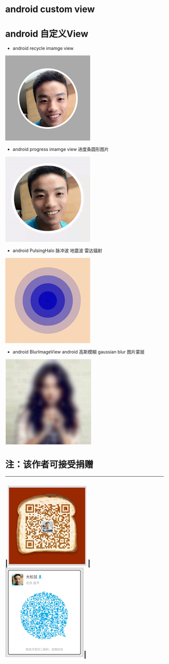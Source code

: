 # android custom view
# android 自定义View

 - android recycle imamge view

![](image/738536A64C2D.png)

 - android progress imamge view 进度条圆形图片

![](image/progress_image.gif)

 - android PulsingHalo 脉冲波 地震波 雷达辐射

![](image/halo.gif)

 - android BlurImageView android 高斯模糊 gaussian blur 图片蒙层

![](image/imageviewblur.png)

# 注：该作者可接受捐赠
-------------------------------------------------------
|![微信](image/wechat.png) | ![支付宝](image/alipay.png)|
-------------------------------------------------------

